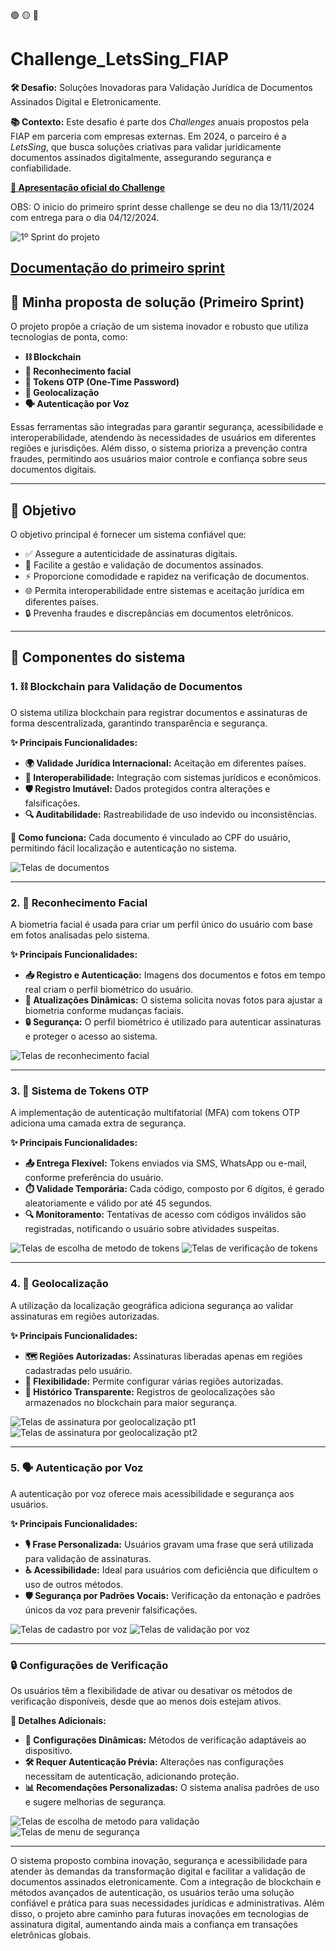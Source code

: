 🟢 🟡 🔴

# Challenge_LetsSing_FIAP

**🛠️ Desafio:** Soluções Inovadoras para Validação Jurídica de Documentos Assinados Digital e Eletronicamente.

**📚 Contexto:**
Este desafio é parte dos *Challenges* anuais propostos pela FIAP em parceria com empresas externas. Em 2024, o parceiro é a *LetsSing*, que busca soluções criativas para validar juridicamente documentos assinados digitalmente, assegurando segurança e confiabilidade. 

[**📄 Apresentação oficial do Challenge**](Challenge_LetsSing_apresentacao.pdf)


OBS: O inicio do primeiro sprint desse challenge se deu no dia 13/11/2024 com entrega para o dia 04/12/2024.

![1º Sprint do projeto](img/Challenge_sprint-1.png)

[Documentação do primeiro sprint](#-minha-proposta-de-solução-primeiro-sprint)
---

## 🚀 Minha proposta de solução (Primeiro Sprint)

O projeto propõe a criação de um sistema inovador e robusto que utiliza tecnologias de ponta, como:

- **⛓️ Blockchain**
- **📸 Reconhecimento facial**
- **🔑 Tokens OTP (One-Time Password)**
- **📍 Geolocalização**
- **🗣️ Autenticação por Voz**

Essas ferramentas são integradas para garantir segurança, acessibilidade e interoperabilidade, atendendo às necessidades de usuários em diferentes regiões e jurisdições. Além disso, o sistema prioriza a prevenção contra fraudes, permitindo aos usuários maior controle e confiança sobre seus documentos digitais.

---

## 🎯 Objetivo

O objetivo principal é fornecer um sistema confiável que:

- ✅ Assegure a autenticidade de assinaturas digitais.
- 📂 Facilite a gestão e validação de documentos assinados.
- ⚡ Proporcione comodidade e rapidez na verificação de documentos.
- 🌐 Permita interoperabilidade entre sistemas e aceitação jurídica em diferentes países.
- 🔒 Prevenha fraudes e discrepâncias em documentos eletrônicos.

---

## 🧩 Componentes do sistema

### 1. ⛓️ Blockchain para Validação de Documentos

O sistema utiliza blockchain para registrar documentos e assinaturas de forma descentralizada, garantindo transparência e segurança.

**✨ Principais Funcionalidades:**

- **🌍 Validade Jurídica Internacional:** Aceitação em diferentes países.
- **🔗 Interoperabilidade:** Integração com sistemas jurídicos e econômicos.
- **🛡️ Registro Imutável:** Dados protegidos contra alterações e falsificações.
- **🔍 Auditabilidade:** Rastreabilidade de uso indevido ou inconsistências.

**📌 Como funciona:**
Cada documento é vinculado ao CPF do usuário, permitindo fácil localização e autenticação no sistema.

![Telas de documentos](screen/BlockChain%20de%20documentos.png)

---

### 2. 📸 Reconhecimento Facial

A biometria facial é usada para criar um perfil único do usuário com base em fotos analisadas pelo sistema.

**✨ Principais Funcionalidades:**

- **📥 Registro e Autenticação:** Imagens dos documentos e fotos em tempo real criam o perfil biométrico do usuário.
- **🔄 Atualizações Dinâmicas:** O sistema solicita novas fotos para ajustar a biometria conforme mudanças faciais.
- **🔒 Segurança:** O perfil biométrico é utilizado para autenticar assinaturas e proteger o acesso ao sistema.

![Telas de reconhecimento facial](screen/Reconhecimento%20Facial.png)

---

### 3. 🔑 Sistema de Tokens OTP

A implementação de autenticação multifatorial (MFA) com tokens OTP adiciona uma camada extra de segurança.

**✨ Principais Funcionalidades:**

- **📤 Entrega Flexível:** Tokens enviados via SMS, WhatsApp ou e-mail, conforme preferência do usuário.
- **⏱️ Validade Temporária:** Cada código, composto por 6 dígitos, é gerado aleatoriamente e válido por até 45 segundos.
- **🔍 Monitoramento:** Tentativas de acesso com códigos inválidos são registradas, notificando o usuário sobre atividades suspeitas.

![Telas de escolha de metodo de tokens](screen/Segurança%20-%20Tokens%20-%20Escolha.png)
![Telas de verificação de tokens](screen/Segurança%20-%20Tokens%20-%20Verificação.png)

---

### 4. 📍 Geolocalização

A utilização da localização geográfica adiciona segurança ao validar assinaturas em regiões autorizadas.

**✨ Principais Funcionalidades:**

- **🗺️ Regiões Autorizadas:** Assinaturas liberadas apenas em regiões cadastradas pelo usuário.
- **📌 Flexibilidade:** Permite configurar várias regiões autorizadas.
- **📜 Histórico Transparente:** Registros de geolocalizações são armazenados no blockchain para maior segurança.

![Telas de assinatura por geolocalização pt1](screen/Segurança%20-%20Geolocalização%20-%20pt1.png)
![Telas de assinatura por geolocalização pt2](screen/Segurança%20-%20Geolocalização%20-%20pt2.png)

---

### 5. 🗣️ Autenticação por Voz

A autenticação por voz oferece mais acessibilidade e segurança aos usuários.

**✨ Principais Funcionalidades:**

- **🎙️ Frase Personalizada:** Usuários gravam uma frase que será utilizada para validação de assinaturas.
- **♿ Acessibilidade:** Ideal para usuários com deficiência que dificultem o uso de outros métodos.
- **🛡️ Segurança por Padrões Vocais:** Verificação da entonação e padrões únicos da voz para prevenir falsificações.

![Telas de cadastro por voz](screen/segurança%20-%20reconhecimento%20por%20voz%20-%20cadastro.png)
![Telas de validação por voz](screen/segurança%20-%20reconhecimento%20por%20voz%20-%20validação.png)

---

### 🔒 Configurações de Verificação

Os usuários têm a flexibilidade de ativar ou desativar os métodos de verificação disponíveis, desde que ao menos dois estejam ativos. 

**🔐 Detalhes Adicionais:**

- **🔄 Configurações Dinâmicas:** Métodos de verificação adaptáveis ao dispositivo.
- **🛠️ Requer Autenticação Prévia:** Alterações nas configurações necessitam de autenticação, adicionando proteção.
- **📊 Recomendações Personalizadas:** O sistema analisa padrões de uso e sugere melhorias de segurança.

![Telas de escolha de metodo para validação](screen/Metodo.png)
![Telas de menu de segurança](screen/Segurança%20-%20menu.png)

---

O sistema proposto combina inovação, segurança e acessibilidade para atender às demandas da transformação digital e facilitar a validação de documentos assinados eletronicamente. Com a integração de blockchain e métodos avançados de autenticação, os usuários terão uma solução confiável e prática para suas necessidades jurídicas e administrativas. Além disso, o projeto abre caminho para futuras inovações em tecnologias de assinatura digital, aumentando ainda mais a confiança em transações eletrônicas globais.
